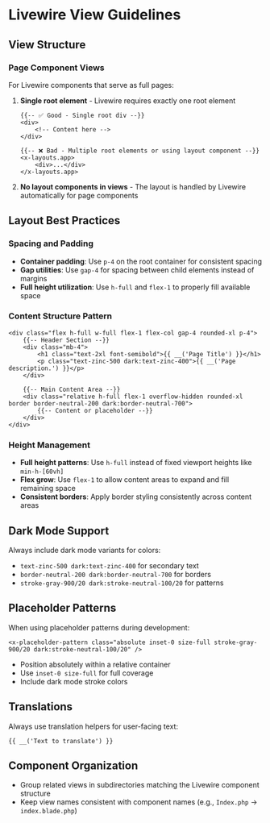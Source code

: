 # Livewire View Guidelines

## View Structure

### Page Component Views
For Livewire components that serve as full pages:

1. **Single root element** - Livewire requires exactly one root element
   ```blade
   {{-- ✅ Good - Single root div --}}
   <div>
       <!-- Content here -->
   </div>

   {{-- ❌ Bad - Multiple root elements or using layout component --}}
   <x-layouts.app>
       <div>...</div>
   </x-layouts.app>
   ```

2. **No layout components in views** - The layout is handled by Livewire automatically for page components

## Layout Best Practices

### Spacing and Padding
- **Container padding**: Use `p-4` on the root container for consistent spacing
- **Gap utilities**: Use `gap-4` for spacing between child elements instead of margins
- **Full height utilization**: Use `h-full` and `flex-1` to properly fill available space

### Content Structure Pattern
```blade
<div class="flex h-full w-full flex-1 flex-col gap-4 rounded-xl p-4">
    {{-- Header Section --}}
    <div class="mb-4">
        <h1 class="text-2xl font-semibold">{{ __('Page Title') }}</h1>
        <p class="text-zinc-500 dark:text-zinc-400">{{ __('Page description.') }}</p>
    </div>

    {{-- Main Content Area --}}
    <div class="relative h-full flex-1 overflow-hidden rounded-xl border border-neutral-200 dark:border-neutral-700">
        {{-- Content or placeholder --}}
    </div>
</div>
```

### Height Management
- **Full height patterns**: Use `h-full` instead of fixed viewport heights like `min-h-[60vh]`
- **Flex grow**: Use `flex-1` to allow content areas to expand and fill remaining space
- **Consistent borders**: Apply border styling consistently across content areas

## Dark Mode Support
Always include dark mode variants for colors:
- `text-zinc-500 dark:text-zinc-400` for secondary text
- `border-neutral-200 dark:border-neutral-700` for borders
- `stroke-gray-900/20 dark:stroke-neutral-100/20` for patterns

## Placeholder Patterns
When using placeholder patterns during development:
```blade
<x-placeholder-pattern class="absolute inset-0 size-full stroke-gray-900/20 dark:stroke-neutral-100/20" />
```
- Position absolutely within a relative container
- Use `inset-0 size-full` for full coverage
- Include dark mode stroke colors

## Translations
Always use translation helpers for user-facing text:
```blade
{{ __('Text to translate') }}
```

## Component Organization
- Group related views in subdirectories matching the Livewire component structure
- Keep view names consistent with component names (e.g., `Index.php` → `index.blade.php`)